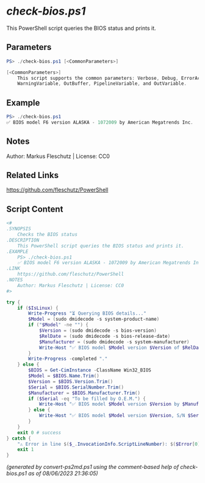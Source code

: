 *check-bios.ps1*
================

This PowerShell script queries the BIOS status and prints it.

Parameters
----------
```powershell
PS> ./check-bios.ps1 [<CommonParameters>]

[<CommonParameters>]
    This script supports the common parameters: Verbose, Debug, ErrorAction, ErrorVariable, WarningAction, 
    WarningVariable, OutBuffer, PipelineVariable, and OutVariable.
```

Example
-------
```powershell
PS> ./check-bios.ps1
✅ BIOS model F6 version ALASKA - 1072009 by American Megatrends Inc.

```

Notes
-----
Author: Markus Fleschutz | License: CC0

Related Links
-------------
https://github.com/fleschutz/PowerShell

Script Content
--------------
```powershell
<#
.SYNOPSIS
	Checks the BIOS status
.DESCRIPTION
	This PowerShell script queries the BIOS status and prints it.
.EXAMPLE
	PS> ./check-bios.ps1
	✅ BIOS model F6 version ALASKA - 1072009 by American Megatrends Inc.
.LINK
	https://github.com/fleschutz/PowerShell
.NOTES
	Author: Markus Fleschutz | License: CC0
#>

try {
	if ($IsLinux) {
		Write-Progress "⏳ Querying BIOS details..."
		$Model = (sudo dmidecode -s system-product-name)
		if ("$Model" -ne "") {
			$Version = (sudo dmidecode -s bios-version)
			$RelDate = (sudo dmidecode -s bios-release-date)
			$Manufacturer = (sudo dmidecode -s system-manufacturer)
			Write-Host "✅ BIOS model $Model version $Version of $RelDate by $Manufacturer"
		}
		Write-Progress -completed "."
	} else {
		$BIOS = Get-CimInstance -ClassName Win32_BIOS
		$Model = $BIOS.Name.Trim()
		$Version = $BIOS.Version.Trim()
		$Serial = $BIOS.SerialNumber.Trim()
		$Manufacturer = $BIOS.Manufacturer.Trim()
		if ($Serial -eq "To be filled by O.E.M.") {
			Write-Host "✅ BIOS model $Model version $Version by $Manufacturer"
		} else {
			Write-Host "✅ BIOS model $Model version $Version, S/N $Serial, by $Manufacturer"
		}
	}
	exit 0 # success
} catch {
	"⚠️ Error in line $($_.InvocationInfo.ScriptLineNumber): $($Error[0])"
	exit 1
}
```

*(generated by convert-ps2md.ps1 using the comment-based help of check-bios.ps1 as of 08/06/2023 21:36:05)*
